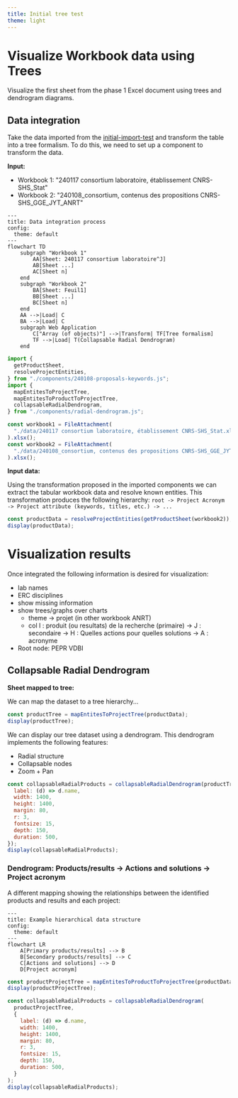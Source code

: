 ```yaml
---
title: Initial tree test
theme: light
---
```


# Visualize Workbook data using Trees

Visualize the first sheet from the phase 1 Excel document using trees and dendrogram diagrams.


## Data integration

Take the data imported from the [initial-import-test](./initial-import-test) and transform the table into a tree formalism.
To do this, we need to set up a component to transform the data.

**Input:**

- Workbook 1: "240117 consortium laboratoire, établissement CNRS-SHS_Stat"
- Workbook 2: "240108_consortium, contenus des propositions CNRS-SHS_GGE_JYT_ANRT"

```mermaid
---
title: Data integration process
config:
  theme: default
---
flowchart TD
    subgraph "Workbook 1"
        AA[Sheet: 240117 consortium laboratoire^J]
        AB[Sheet ...]
        AC[Sheet n]
    end
    subgraph "Workbook 2"
        BA[Sheet: Feuil1]
        BB[Sheet ...]
        BC[Sheet n]
    end
    AA -->|Load| C
    BA -->|Load| C
    subgraph Web Application
        C["Array (of objects)"] -->|Transform| TF[Tree formalism]
        TF -->|Load| T(Collapsable Radial Dendrogram)
    end
```

```js echo
import {
  getProductSheet,
  resolveProjectEntities,
} from "./components/240108-proposals-keywords.js";
import {
  mapEntitesToProjectTree,
  mapEntitesToProductToProjectTree,
  collapsableRadialDendrogram,
} from "./components/radial-dendrogram.js";

const workbook1 = FileAttachment(
  "./data/240117 consortium laboratoire, établissement CNRS-SHS_Stat.xlsx"
).xlsx();
const workbook2 = FileAttachment(
  "./data/240108_consortium, contenus des propositions CNRS-SHS_GGE_JYT_ANRT.xlsx"
).xlsx();
```

**Input data:**

Using the transformation proposed in the imported components we can extract the tabular workbook data and resolve known entities.
This transformation produces the following hierarchy: `root -> Project Acronym -> Project attribute (keywords, titles, etc.) -> ...`

```js echo
const productData = resolveProjectEntities(getProductSheet(workbook2));
display(productData);
```

# Visualization results

Once integrated the following information is desired for visualization:

- lab names
- ERC disciplines
- show missing information
- show trees/graphs over charts
  - theme → projet (in other workbook ANRT)
  - col I : produit (ou resultats) de la recherche (primaire) → J : secondaire → H : Quelles actions pour quelles solutions → A : acronyme
- Root node: PEPR VDBI

## Collapsable Radial Dendrogram

**Sheet mapped to tree:**

We can map the dataset to a tree hierarchy...

```js echo
const productTree = mapEntitesToProjectTree(productData);
display(productTree);
```

We can display our tree dataset using a dendrogram. This dendrogram implements the following features:

- Radial structure
- Collapsable nodes
- Zoom + Pan

```js echo
const collapsableRadialProducts = collapsableRadialDendrogram(productTree, {
  label: (d) => d.name,
  width: 1400,
  height: 1400,
  margin: 80,
  r: 3,
  fontsize: 15,
  depth: 150,
  duration: 500,
});
display(collapsableRadialProducts);
```

### Dendrogram: Products/results → Actions and solutions → Project acronym

A different mapping showing the relationships between the identified products and results and each project:

```mermaid
---
title: Example hierarchical data structure
config:
  theme: default
---
flowchart LR
    A[Primary products/results] --> B
    B[Secondary products/results] --> C
    C[Actions and solutions] --> D
    D[Project acronym]
```

```js echo
const productProjectTree = mapEntitesToProductToProjectTree(productData);
display(productProjectTree);
```

```js echo
const collapsableRadialProducts = collapsableRadialDendrogram(
  productProjectTree,
  {
    label: (d) => d.name,
    width: 1400,
    height: 1400,
    margin: 80,
    r: 3,
    fontsize: 15,
    depth: 150,
    duration: 500,
  }
);
display(collapsableRadialProducts);
```
